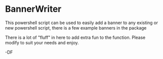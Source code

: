 # BannerWriter
This powershell script can be used to easily add a banner to any existing or new powershell script, there is a few example banners in the package

There is a lot of "fluff" in here to add extra fun to the function.  Please modify to suit your needs and enjoy.

-DF

